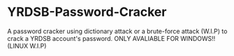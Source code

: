 # YRDSB-Password-Cracker
A password cracker using dictionary attack or a brute-force attack (W.I.P) to crack a YRDSB account's password. ONLY AVALIABLE FOR WINDOWS!! (LINUX W.I.P)
